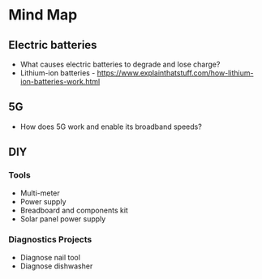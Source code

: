 # Mind Map

## Electric batteries
- What causes electric batteries to degrade and lose charge?
- Lithium-ion batteries - https://www.explainthatstuff.com/how-lithium-ion-batteries-work.html

## 5G
- How does 5G work and enable its broadband speeds?

## DIY
### Tools
- Multi-meter
- Power supply
- Breadboard and components kit
- Solar panel power supply

### Diagnostics Projects
- Diagnose nail tool
- Diagnose dishwasher
